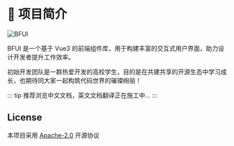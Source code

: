 # 🎉 项目简介

![BFUI](/banner.png)

BFUI 是一个基于 Vue3 的前端组件库，用于构建丰富的交互式用户界面，助力设计开发者提升工作效率。

初始开发团队是一群热爱开发的高校学生，目的是在共建共享的开源生态中学习成长，也期待同大家一起构筑代码世界的璀璨绚丽！

::: tip
推荐浏览中文文档，英文文档翻译正在施工中...
:::


## License

本项目采用 [Apache-2.0](https://github.com/BF-Teams/bfui-vue3/blob/main/LICENSE) 开源协议
